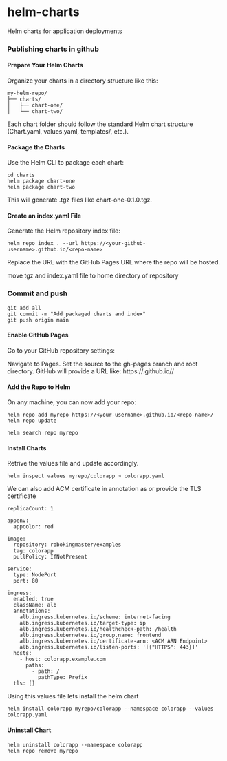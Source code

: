 # helm-charts
Helm charts for application deployments

### Publishing charts in github

#### Prepare Your Helm Charts
Organize your charts in a directory structure like this:
```
my-helm-repo/
├── charts/
│   ├── chart-one/
│   └── chart-two/
```
Each chart folder should follow the standard Helm chart structure (Chart.yaml, values.yaml, templates/, etc.).

#### Package the Charts
Use the Helm CLI to package each chart:

```
cd charts
helm package chart-one
helm package chart-two
```
This will generate .tgz files like chart-one-0.1.0.tgz.

#### Create an index.yaml File
Generate the Helm repository index file:
```
helm repo index . --url https://<your-github-username>.github.io/<repo-name>
```
Replace the URL with the GitHub Pages URL where the repo will be hosted.

move tgz and index.yaml file to home directory of repository

### Commit and push
```
git add all
git commit -m "Add packaged charts and index"
git push origin main
```

#### Enable GitHub Pages
Go to your GitHub repository settings:

Navigate to Pages.
Set the source to the gh-pages branch and root directory.
GitHub will provide a URL like:
https://<your-username>.github.io/<repo-name>/

#### Add the Repo to Helm
On any machine, you can now add your repo:
```
helm repo add myrepo https://<your-username>.github.io/<repo-name>/
helm repo update

helm search repo myrepo
```

#### Install Charts
Retrive the values file and update accordingly. 

```
helm inspect values myrepo/colorapp > colorapp.yaml
```
We can also add ACM certificate in annotation as or provide the TLS certificate
```
replicaCount: 1

appenv:
  appcolor: red

image:
  repository: robokingmaster/examples
  tag: colorapp
  pullPolicy: IfNotPresent

service:
  type: NodePort
  port: 80

ingress:
  enabled: true
  className: alb
  annotations:
    alb.ingress.kubernetes.io/scheme: internet-facing
    alb.ingress.kubernetes.io/target-type: ip
    alb.ingress.kubernetes.io/healthcheck-path: /health
    alb.ingress.kubernetes.io/group.name: frontend
    alb.ingress.kubernetes.io/certificate-arn: <ACM ARN Endpoint>
    alb.ingress.kubernetes.io/listen-ports: '[{"HTTPS": 443}]'
  hosts:
    - host: colorapp.example.com
      paths:
        - path: /
          pathType: Prefix
  tls: []
```
Using this values file lets install the helm chart
```
helm install colorapp myrepo/colorapp --namespace colorapp --values colorapp.yaml
```

#### Uninstall Chart
```
helm uninstall colorapp --namespace colorapp
helm repo remove myrepo
```